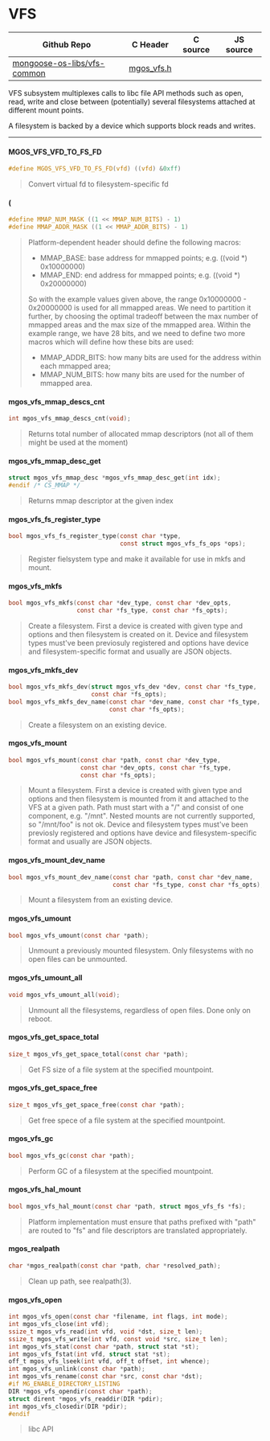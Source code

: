# VFS
| Github Repo | C Header | C source  | JS source |
| ----------- | -------- | --------  | ----------------- |
| [mongoose-os-libs/vfs-common](https://github.com/mongoose-os-libs/vfs-common) | [mgos_vfs.h](https://github.com/mongoose-os-libs/vfs-common/tree/master/include/mgos_vfs.h) | &nbsp;  | &nbsp;         |

VFS subsystem multiplexes calls to libc file API methods such as open,
read, write and close between (potentially) several filesystems attached
at different mount points.

A filesystem is backed by a device which supports block reads and writes.


 ----- 
#### MGOS_VFS_VFD_TO_FS_FD

```c
#define MGOS_VFS_VFD_TO_FS_FD(vfd) ((vfd) &0xff)
```
>  Convert virtual fd to filesystem-specific fd 
#### (

```c
#define MMAP_NUM_MASK ((1 << MMAP_NUM_BITS) - 1)
#define MMAP_ADDR_MASK ((1 << MMAP_ADDR_BITS) - 1)
```
> 
> Platform-dependent header should define the following macros:
> 
> - MMAP_BASE: base address for mmapped points; e.g. ((void *) 0x10000000)
> - MMAP_END:  end address for mmapped points; e.g. ((void *) 0x20000000)
> 
> So with the example values given above, the range 0x10000000 - 0x20000000 is
> used for all mmapped areas. We need to partition it further, by choosing the
> optimal tradeoff between the max number of mmapped areas and the max size
> of the mmapped area. Within the example range, we have 28 bits, and we
> need to define two more macros which will define how these bits are used:
> 
> - MMAP_ADDR_BITS: how many bits are used for the address within each
>   mmapped area;
> - MMAP_NUM_BITS: how many bits are used for the number of mmapped area.
>  
#### mgos_vfs_mmap_descs_cnt

```c
int mgos_vfs_mmap_descs_cnt(void);
```
> 
> Returns total number of allocated mmap descriptors (not all of them might be
> used at the moment)
>  
#### mgos_vfs_mmap_desc_get

```c
struct mgos_vfs_mmap_desc *mgos_vfs_mmap_desc_get(int idx);
#endif /* CS_MMAP */
```
> 
> Returns mmap descriptor at the given index
>  
#### mgos_vfs_fs_register_type

```c
bool mgos_vfs_fs_register_type(const char *type,
                               const struct mgos_vfs_fs_ops *ops);
```
>  Register fielsystem type and make it available for use in mkfs and mount. 
#### mgos_vfs_mkfs

```c
bool mgos_vfs_mkfs(const char *dev_type, const char *dev_opts,
                   const char *fs_type, const char *fs_opts);
```
> 
> Create a filesystem.
> First a device is created with given type and options and then filesystem
> is created on it. Device and filesystem types must've been previosuly
> registered and options have device and filesystem-specific format
> and usually are JSON objects.
>  
#### mgos_vfs_mkfs_dev

```c
bool mgos_vfs_mkfs_dev(struct mgos_vfs_dev *dev, const char *fs_type,
                       const char *fs_opts);
bool mgos_vfs_mkfs_dev_name(const char *dev_name, const char *fs_type,
                            const char *fs_opts);
```
>  Create a filesystem on an existing device. 
#### mgos_vfs_mount

```c
bool mgos_vfs_mount(const char *path, const char *dev_type,
                    const char *dev_opts, const char *fs_type,
                    const char *fs_opts);
```
> 
> Mount a filesystem.
> First a device is created with given type and options and then filesystem
> is mounted from it and attached to the VFS at a given path.
> Path must start with a "/" and consist of one component, e.g. "/mnt".
> Nested mounts are not currently supported, so "/mnt/foo" is not ok.
> Device and filesystem types must've been previosly registered and options
> have device and filesystem-specific format and usually are JSON objects.
>  
#### mgos_vfs_mount_dev_name

```c
bool mgos_vfs_mount_dev_name(const char *path, const char *dev_name,
                             const char *fs_type, const char *fs_opts);
```
> 
> Mount a filesystem from an existing device.
>  
#### mgos_vfs_umount

```c
bool mgos_vfs_umount(const char *path);
```
> 
> Unmount a previously mounted filesystem.
> Only filesystems with no open files can be unmounted.
>  
#### mgos_vfs_umount_all

```c
void mgos_vfs_umount_all(void);
```
> 
> Unmount all the filesystems, regardless of open files.
> Done only on reboot.
>  
#### mgos_vfs_get_space_total

```c
size_t mgos_vfs_get_space_total(const char *path);
```
> 
> Get FS size of a file system at the specified mountpoint.
>  
#### mgos_vfs_get_space_free

```c
size_t mgos_vfs_get_space_free(const char *path);
```
> 
> Get free spece of a file system at the specified mountpoint.
>  
#### mgos_vfs_gc

```c
bool mgos_vfs_gc(const char *path);
```
> 
> Perform GC of a filesystem at the specified mountpoint.
>  
#### mgos_vfs_hal_mount

```c
bool mgos_vfs_hal_mount(const char *path, struct mgos_vfs_fs *fs);
```
> 
> Platform implementation must ensure that paths prefixed with "path" are
> routed to "fs" and file descriptors are translated appropriately.
>  
#### mgos_realpath

```c
char *mgos_realpath(const char *path, char *resolved_path);
```
> 
> Clean up path, see realpath(3).
>  
#### mgos_vfs_open

```c
int mgos_vfs_open(const char *filename, int flags, int mode);
int mgos_vfs_close(int vfd);
ssize_t mgos_vfs_read(int vfd, void *dst, size_t len);
ssize_t mgos_vfs_write(int vfd, const void *src, size_t len);
int mgos_vfs_stat(const char *path, struct stat *st);
int mgos_vfs_fstat(int vfd, struct stat *st);
off_t mgos_vfs_lseek(int vfd, off_t offset, int whence);
int mgos_vfs_unlink(const char *path);
int mgos_vfs_rename(const char *src, const char *dst);
#if MG_ENABLE_DIRECTORY_LISTING
DIR *mgos_vfs_opendir(const char *path);
struct dirent *mgos_vfs_readdir(DIR *pdir);
int mgos_vfs_closedir(DIR *pdir);
#endif
```
>  libc API 
